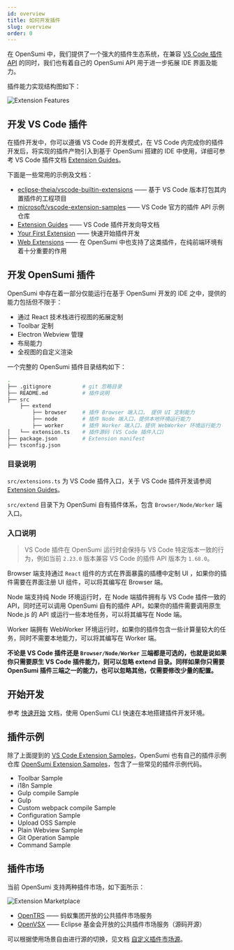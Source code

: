 ```yaml
---
id: overview
title: 如何开发插件
slug: overview
order: 0
---
```


在 OpenSumi 中，我们提供了一个强大的插件生态系统，在兼容 [VS Code 插件 API](https://code.visualstudio.com/api) 的同时，我们也有着自己的 OpenSumi API 用于进一步拓展 IDE 界面及能力。

插件能力实现结构图如下：

![Extension Features](https://img.alicdn.com/imgextra/i2/O1CN01xpzgfe24PvNA26s4q_!!6000000007384-2-tps-1371-940.png)

## 开发 VS Code 插件

在插件开发中，你可以遵循 VS Code 的开发模式，在 VS Code 内完成你的插件开发后，将实现的插件产物引入到基于 OpenSumi 搭建的 IDE 中使用，详细可参考 VS Code 插件文档 [Extension Guides](https://code.visualstudio.com/api/extension-guides/overview)。

下面是一些常用的示例及文档：

- [eclipse-theia/vscode-builtin-extensions](https://github.com/eclipse-theia/vscode-builtin-extensions) —— 基于 VS Code 版本打包其内置插件的工程项目
- [microsoft/vscode-extension-samples](https://github.com/microsoft/vscode-extension-samples) —— VS Code 官方的插件 API 示例仓库
- [Extension Guides](https://code.visualstudio.com/api/extension-guides/overview) —— VS Code 插件开发向导文档
- [Your First Extension](https://code.visualstudio.com/api/get-started/your-first-extension) —— 快速开始插件开发
- [Web Extensions](https://code.visualstudio.com/api/extension-guides/web-extensions) —— 在 OpenSumi 中也支持了这类插件，在纯前端环境有着十分重要的作用

## 开发 OpenSumi 插件

OpenSumi 中存在着一部分仅能运行在基于 OpenSumi 开发的 IDE 之中，提供的能力包括但不限于：

- 通过 React 技术栈进行视图的拓展定制
- Toolbar 定制
- Electron Webview 管理
- 布局能力
- 全视图的自定义渲染

一个完整的 OpenSumi 插件目录结构如下：

```bash
.
├── .gitignore          # git 忽略目录
├── README.md           # 插件说明
├── src
    ├── extend
        ├── browser     # 插件 Browser 端入口， 提供 UI 定制能力
        ├── node        # 插件 Node 端入口，提供本地环境运行能力
        ├── worker      # 插件 Worker 端入口，提供 WebWorker 环境运行能力
│   └── extension.ts    # 插件源码 (VS Code 插件入口)
├── package.json        # Extension manifest
├── tsconfig.json
```

### 目录说明

`src/extensions.ts` 为 VS Code 插件入口，关于 VS Code 插件开发请参阅 [Extension Guides](https://code.visualstudio.com/api/extension-guides/overview)。

`src/extend` 目录下为 OpenSumi 自有插件体系，包含 `Browser/Node/Worker` 端入口。

### 入口说明

> VS Code 插件在 OpenSumi 运行时会保持与 VS Code 特定版本一致的行为，例如当前 `2.23.0` 版本兼容 VS Code 的插件 API 版本为 `1.68.0`。

Browser 端支持通过 `React` 组件的方式在界面暴露的插槽中定制 UI ，如果你的插件需要在界面注册 UI 组件，可以将其编写在 Browser 端。

Node 端支持纯 Node 环境运行时，在 Node 端插件拥有与 VS Code 插件一致的 API，同时还可以调用 OpenSumi 自有的插件 API，如果你的插件需要调用原生 Node.js 的 API 或运行一些本地任务，可以将其编写在 Node 端。

Worker 端拥有 WebWorker 环境运行时，如果你的插件包含一些计算量较大的任务，同时不需要本地能力，可以将其编写在 Worker 端。

**不论是 VS Code 插件还是 `Browser/Node/Worker` 三端都是可选的，也就是说如果你只需要原生 VS Code 插件能力，则可以忽略 extend 目录。同样如果你只需要 OpenSumi 插件三端之一的能力，也可以忽略其他，仅需要修改少量的配置。**

## 开始开发

参考 [快速开始](./quick-start) 文档，使用 OpenSumi CLI 快速在本地搭建插件开发环境。

## 插件示例

除了上面提到的 [VS Code Extension Samples](https://github.com/microsoft/vscode-extension-samples)，OpenSumi 也有自己的插件示例仓库 [OpenSumi Extension Samples](https://github.com/opensumi/opensumi-extension-samples)，包含了一些常见的插件示例代码。

- Toolbar Sample
- i18n Sample
- Gulp compile Sample
- Gulp
- Custom webpack compile Sample
- Configuration Sample
- Upload OSS Sample
- Plain Webview Sample
- Git Operation Sample
- Command Sample

## 插件市场

当前 OpenSumi 支持两种插件市场，如下面所示：

![Extension Marketplace](https://img.alicdn.com/imgextra/i2/O1CN01Kq3jZf25zTjbBJWzR_!!6000000007597-2-tps-1906-732.png)

- [OpenTRS](https://marketplace.opentrs.cn/square) —— 蚂蚁集团开放的公共插件市场服务
- [OpenVSX](https://open-vsx.org/) —— Eclipse 基金会开放的公共插件市场服务（源码开源）

可以根据使用场景自由进行源的切换，见文档 [自定义插件市场源](../integrate/universal-integrate-case/custom-marketplace-entrypoint)。
